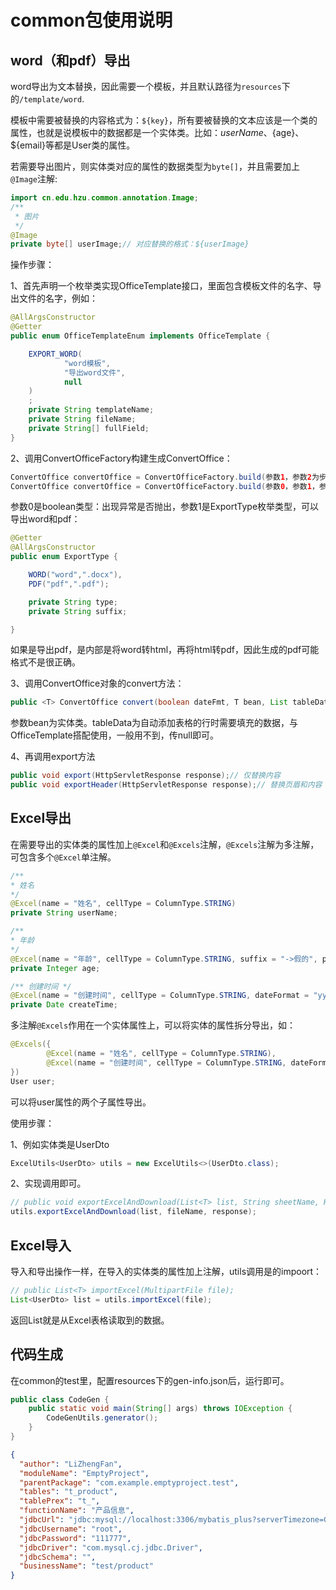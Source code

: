 # common包使用说明

## word（和pdf）导出

word导出为文本替换，因此需要一个模板，并且默认路径为`resources`下的`/template/word`.

模板中需要被替换的内容格式为：`${key}`，所有要被替换的文本应该是一个类的属性，也就是说模板中的数据都是一个实体类。比如：${userName}、${age}、${email}等都是User类的属性。

若需要导出图片，则实体类对应的属性的数据类型为`byte[]`，并且需要加上`@Image`注解:

```java
import cn.edu.hzu.common.annotation.Image;
/**
 * 图片
 */
@Image
private byte[] userImage;// 对应替换的格式：${userImage}
```

操作步骤：

1、首先声明一个枚举类实现OfficeTemplate接口，里面包含模板文件的名字、导出文件的名字，例如：

```java
@AllArgsConstructor
@Getter
public enum OfficeTemplateEnum implements OfficeTemplate {

    EXPORT_WORD(
            "word模板",
            "导出word文件",
            null
    )
    ;
    private String templateName;
    private String fileName;
    private String[] fullField;
}
```

2、调用ConvertOfficeFactory构建生成ConvertOffice：

```java
ConvertOffice convertOffice = ConvertOfficeFactory.build(参数1，参数2为步骤1的枚举类);
ConvertOffice convertOffice = ConvertOfficeFactory.build(参数0，参数1，参数2为步骤1的枚举类);
```

参数0是boolean类型：出现异常是否抛出，参数1是ExportType枚举类型，可以导出word和pdf：

```java
@Getter
@AllArgsConstructor
public enum ExportType {

    WORD("word",".docx"),
    PDF("pdf",".pdf");

    private String type;
    private String suffix;

}
```

如果是导出pdf，是内部是将word转html，再将html转pdf，因此生成的pdf可能格式不是很正确。

3、调用ConvertOffice对象的convert方法：

```java
public <T> ConvertOffice convert(boolean dateFmt, T bean, List tableData);// 需要再调用export方法
```

参数bean为实体类。tableData为自动添加表格的行时需要填充的数据，与OfficeTemplate搭配使用，一般用不到，传null即可。

4、再调用export方法

```java
public void export(HttpServletResponse response);// 仅替换内容
public void exportHeader(HttpServletResponse response);// 替换页眉和内容
```

## Excel导出

在需要导出的实体类的属性加上`@Excel`和`@Excels`注解，`@Excels`注解为多注解，可包含多个`@Excel`单注解。

```java
/**
* 姓名
*/
@Excel(name = "姓名", cellType = ColumnType.STRING)
private String userName;

/**
* 年龄
*/
@Excel(name = "年龄", cellType = ColumnType.STRING, suffix = "->假的", prompt = "年龄是假的")
private Integer age;

/** 创建时间 */
@Excel(name = "创建时间", cellType = ColumnType.STRING, dateFormat = "yyyy-MM-dd HH:mm:ss")
private Date createTime;
```

多注解`@Excels`作用在一个实体属性上，可以将实体的属性拆分导出，如：

```java
@Excels({
        @Excel(name = "姓名", cellType = ColumnType.STRING),
        @Excel(name = "创建时间", cellType = ColumnType.STRING, dateFormat = "yyyy-MM-dd HH:mm:ss")
})
User user;
```

可以将user属性的两个子属性导出。

使用步骤：

1、例如实体类是UserDto

```java
ExcelUtils<UserDto> utils = new ExcelUtils<>(UserDto.class);
```

2、实现调用即可。

```java
// public void exportExcelAndDownload(List<T> list, String sheetName, HttpServletResponse response);
utils.exportExcelAndDownload(list, fileName, response);
```

## Excel导入

导入和导出操作一样，在导入的实体类的属性加上注解，utils调用是的impoort：

```java
// public List<T> importExcel(MultipartFile file);
List<UserDto> list = utils.importExcel(file);
```

返回List就是从Excel表格读取到的数据。

## 代码生成

在common的test里，配置resources下的gen-info.json后，运行即可。

```java
public class CodeGen {
    public static void main(String[] args) throws IOException {
        CodeGenUtils.generator();
    }
}
```

```json
{
  "author": "LiZhengFan",
  "moduleName": "EmptyProject",
  "parentPackage": "com.example.emptyproject.test",
  "tables": "t_product",
  "tablePrex": "t_",
  "functionName": "产品信息",
  "jdbcUrl": "jdbc:mysql://localhost:3306/mybatis_plus?serverTimezone=GMT&useUnicode=true&characterEncoding=UTF-8",
  "jdbcUsername": "root",
  "jdbcPassword": "111777",
  "jdbcDriver": "com.mysql.cj.jdbc.Driver",
  "jdbcSchema": "",
  "businessName": "test/product"
}
```







